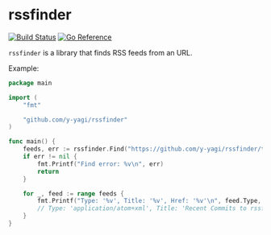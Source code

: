 # rssfinder

[![Build Status](https://github.com/y-yagi/rssfinder/actions/workflows/ci.yml/badge.svg)](https://github.com/y-yagi/rssfinder/actions/workflows/ci.yml)
[![Go Reference](https://pkg.go.dev/badge/github.com/y-yagi/rssfinder.svg)](https://pkg.go.dev/github.com/y-yagi/rssfinder)

`rssfinder` is a library that finds RSS feeds from an URL.

Example:

```go
package main

import (
	"fmt"

	"github.com/y-yagi/rssfinder"
)

func main() {
	feeds, err := rssfinder.Find("https://github.com/y-yagi/rssfinder/tags")
	if err != nil {
		fmt.Printf("Find error: %v\n", err)
		return
	}

	for _, feed := range feeds {
		fmt.Printf("Type: '%v', Title: '%v', Href: '%v'\n", feed.Type, feed.Title, feed.Href)
		// Type: 'application/atom+xml', Title: 'Recent Commits to rssfinder:master', Href: 'https://github.com/y-yagi/rssfinder/commits/master.atom'
	}
}
```
